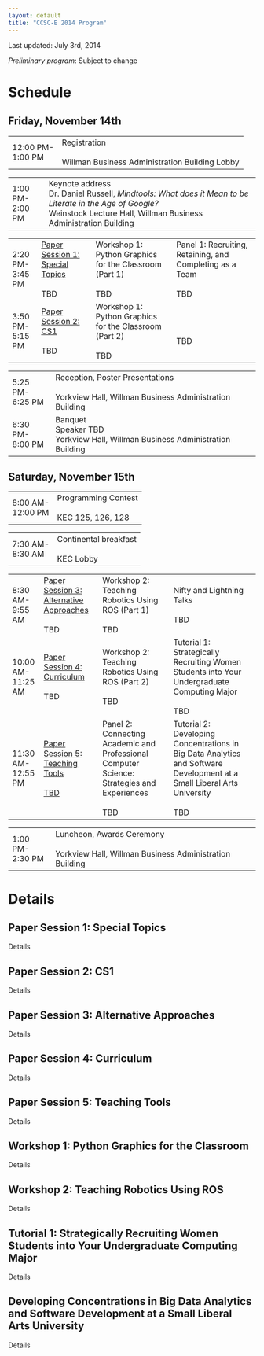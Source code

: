 ```yaml
---
layout: default
title: "CCSC-E 2014 Program"
---
```


Last updated: July 3rd, 2014

*Preliminary program*: Subject to change

# Schedule

## Friday, November 14th

<table class="schedule">
	<tr>
		<td class="timeslot">
			12:00 PM-<br>
			1:00 PM
		</td>
		<td>
			<span class="evt_title">Registration</span><br>
			<span class="evt_details"></span><br>
			<span class="evt_loc">Willman Business Administration Building Lobby</span><br>
		</td>
	</tr>
</table>
<table class="schedule">
	<tr>
		<td class="timeslot">
			1:00 PM-<br>2:00 PM
		</td>
		<td>
			<span class="evt_title">Keynote address</span><br>
			<span class="evt_details">Dr. Daniel Russell, <i>Mindtools:  What does it Mean to be Literate in the Age of Google?</i></span><br>
			<span class="evt_loc">Weinstock Lecture Hall, Willman Business Administration Building</span><br>
	</tr>
</table>
<table class="schedule">
	<tr>
		<td class="timeslot">
			2:20 PM-<br>3:45 PM
		</td>
		<td>
			<span class="evt_title"><a href="#paper_session_1">Paper Session 1: Special Topics</a></span><br>
			<span class="evt_details"></span><br>
			<span class="evt_loc">TBD</span><br>
		</td>
		<td>
			<span class="evt_title">Workshop 1: Python Graphics for the Classroom (Part 1)</span><br>
			<span class="evt_details"></span><br>
			<span class="evt_loc">TBD</span><br>
		</td>
		<td>
			<span class="evt_title">Panel 1: Recruiting, Retaining, and Completing as a Team</span><br>
			<span class="evt_details"></span><br>
			<span class="evt_loc">TBD</span><br>
		</td>
	</tr>
	<tr>
		<td class="timeslot">
			3:50 PM-<br>5:15 PM
		</td>
		<td>
			<span class="evt_title"><a href="#paper_session_2">Paper Session 2: CS1</a></span><br>
			<span class="evt_details"></span><br>
			<span class="evt_loc">TBD</span><br>
		</td>
		<td>
			<span class="evt_title">Workshop 1: Python Graphics for the Classroom (Part 2)</span><br>
			<span class="evt_details"></span><br>
			<span class="evt_loc">TBD</span><br>
		</td>
		<td>
			<span class="evt_title"></span><br>
			<span class="evt_details"></span><br>
			<span class="evt_loc">TBD</span><br>
		</td>
	</tr>
</table>
<table class="schedule">
	<tr>
		<td class="timeslot">
			5:25 PM-<br>6:25 PM
		</td>
		<td>
			<span class="evt_title">Reception, Poster Presentations</span><br>
			<span class="evt_details"></span><br>
			<span class="evt_loc">Yorkview Hall, Willman Business Administration Building</span><br>
		</td>
	</tr>
	<tr>
		<td class="timeslot">
			6:30 PM-<br>8:00 PM
		</td>
		<td>
			<span class="evt_title">Banquet</span><br>
			<span class="evt_details">Speaker TBD</span><br>
			<span class="evt_loc">Yorkview Hall, Willman Business Administration Building</span><br>
		</td>
	</tr>
</table>

## Saturday, November 15th

<table class="schedule">
	<tr>
		<td class="timeslot">
			8:00 AM-<br> 12:00 PM
		</td>
		<td>
			<span class="evt_title">Programming Contest</span><br>
			<span class="evt_details"></span><br>
			<span class="evt_loc">KEC 125, 126, 128</span><br>
		</td>
	</tr>
</table>
<table class="schedule">
	<tr>
		<td class="timeslot">
			7:30 AM-<br>8:30 AM
		</td>
		<td>
			<span class="evt_title">Continental breakfast</span><br>
			<span class="evt_details"></span><br>
			<span class="evt_loc">KEC Lobby</span><br>
		</td>
	</tr>
</table>
<table class="schedule">
	<tr>
		<td class="timeslot">
			8:30 AM-<br>9:55 AM
		</td>
		<td>
			<span class="evt_title"><a href="#paper_session_3">Paper Session 3: Alternative Approaches</a></span><br>
			<span class="evt_details"></span><br>
			<span class="evt_loc">TBD</span><br>
		</td>
		<td>
			<span class="evt_title">Workshop 2: Teaching Robotics Using ROS (Part 1)</span><br>
			<span class="evt_details"></span><br>
			<span class="evt_loc">TBD</span><br>
		</td>
		<td>
			<span class="evt_title">Nifty and Lightning Talks</span><br>
			<span class="evt_details"></span><br>
			<span class="evt_loc">TBD</span><br>
		</td>
	</tr>
	<tr>
		<td class="timeslot">
			10:00 AM-<br>11:25 AM	
		</td>
		<td>
			<span class="evt_title"><a href="#paper_session_4">Paper Session 4: Curriculum</a></span><br>
			<span class="evt_details"></span><br>
			<span class="evt_loc">TBD</span><br>
		</td>
		<td>
			<span class="evt_title">Workshop 2: Teaching Robotics Using ROS (Part 2)</span><br>
			<span class="evt_details"></span><br>
			<span class="evt_loc">TBD</span><br>
		</td>
		<td>
			<span class="evt_title">Tutorial 1: Strategically Recruiting Women Students into Your Undergraduate Computing Major</span><br>
			<span class="evt_details"></span><br>
			<span class="evt_loc">TBD</span><br>
		</td>
	</tr>
	<tr>
		<td class="timeslot">
			11:30 AM-<br>12:55 PM
		</td>
		<td>
			<span class="evt_title"><a href="">Paper Session 5: Teaching Tools</span><br>
			<span class="evt_details"></span><br>
			<span class="evt_loc">TBD</span><br>
		</td>
		<td>
			<span class="evt_title">Panel 2: Connecting Academic and Professional Computer Science: Strategies and Experiences</span><br>
			<span class="evt_details"></span><br>
			<span class="evt_loc">TBD</span><br>
		</td>
		<td>
			<span class="evt_title">Tutorial 2: Developing Concentrations in Big Data Analytics and Software Development at a Small Liberal Arts University</span><br>
			<span class="evt_details"></span><br>
			<span class="evt_loc">TBD</span><br>
		</td>
	</tr>
</table>
<table class="schedule">
	<tr>
		<td class="timeslot">
			1:00 PM-<br>2:30 PM
		</td>
		<td>
			<span class="evt_title">Luncheon, Awards Ceremony</span><br>
			<span class="evt_details"></span><br>
			<span class="evt_loc">Yorkview Hall, Willman Business Administration Building</span><br>
		</td>
	</tr>
</table>

# Details

<h2><a name="paper_session_1">Paper Session 1: Special Topics</a></h2>

Details

<h2><a name="paper_session_2">Paper Session 2: CS1</a></h2>

Details

<h2><a name="paper_session_3">Paper Session 3: Alternative Approaches</a></h2>

Details

<h2><a name="paper_session_4">Paper Session 4: Curriculum</a></h2>

Details

<h2><a name="paper_session_5">Paper Session 5: Teaching Tools</a></h2>

Details

<h2><a name="workshop_1">Workshop 1: Python Graphics for the Classroom</a></h2>

Details

<h2><a name="workshop_2">Workshop 2: Teaching Robotics Using ROS</a></h2>

Details

<h2><a name="tutorial_1">Tutorial 1: Strategically Recruiting Women Students into Your Undergraduate Computing Major</a></h2>

Details

<h2><a name="tutorial_2">Developing Concentrations in Big Data Analytics and Software Development at a Small Liberal Arts University</a></h2>

Details

<!--
vim:ts=2:
-->
